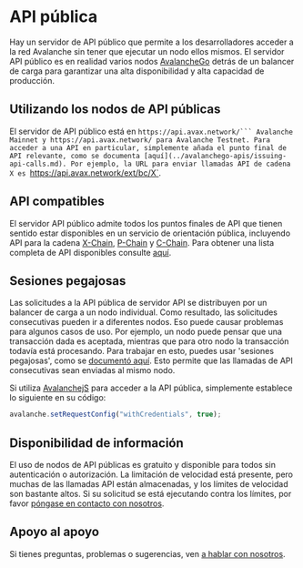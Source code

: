 # API pública

Hay un servidor de API público que permite a los desarrolladores acceder a la red Avalanche sin tener que ejecutar un nodo ellos mismos. El servidor API público es en realidad varios nodos [AvalancheGo](https://github.com/ava-labs/avalanchego) detrás de un balancer de carga para garantizar una alta disponibilidad y alta capacidad de producción.

## Utilizando los nodos de API públicas

El servidor de API público está en `https://api.avax.network/``` Avalanche Mainnet y https://api.avax.network/ para Avalanche Testnet. Para acceder a una API en particular, simplemente añada el punto final de API relevante, como se documenta [aquí](../avalanchego-apis/issuing-api-calls.md). Por ejemplo, la URL para enviar llamadas API de cadena X es `https://api.avax.network/ext/bc/X`.

## API compatibles

El servidor API público admite todos los puntos finales de API que tienen sentido estar disponibles en un servicio de orientación pública, incluyendo API para la cadena [X-Chain](../avalanchego-apis/exchange-chain-x-chain-api.md), [P-Chain](../avalanchego-apis/platform-chain-p-chain-api.md) y [C-Chain](../avalanchego-apis/contract-chain-c-chain-api.md). Para obtener una lista completa de API disponibles consulte [aquí](../avalanchego-apis/).

## Sesiones pegajosas

Las solicitudes a la API pública de servidor API se distribuyen por un balancer de carga a un nodo individual. Como resultado, las solicitudes consecutivas pueden ir a diferentes nodos. Eso puede causar problemas para algunos casos de uso. Por ejemplo, un nodo puede pensar que una transacción dada es aceptada, mientras que para otro nodo la transacción todavía está procesando. Para trabajar en esto, puedes usar 'sesiones pegajosas', como se [documentó aquí](https://developer.mozilla.org/en-US/docs/Web/API/Request/credentials). Esto permite que las llamadas de API consecutivas sean enviadas al mismo nodo.

Si utiliza [AvalanchejS](avalanchejs/) para acceder a la API pública, simplemente establece lo siguiente en su código:

```javascript
avalanche.setRequestConfig("withCredentials", true);
```

## Disponibilidad de información

El uso de nodos de API públicas es gratuito y disponible para todos sin autenticación o autorización. La limitación de velocidad está presente, pero muchas de las llamadas API están almacenadas, y los límites de velocidad son bastante altos. Si su solicitud se está ejecutando contra los límites, por favor [póngase en contacto con nosotros](https://chat.avalabs.org).

## Apoyo al apoyo

Si tienes preguntas, problemas o sugerencias, ven [a hablar con nosotros](https://chat.avalabs.org/).


